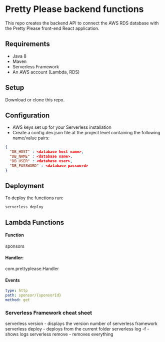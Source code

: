 # Pretty Please backend functions

This repo creates the backend API to connect the AWS RDS database with the Pretty Please front-end React application.  

## Requirements
- Java 8
- Maven
- Serverless Framework 
- An AWS account (Lambda, RDS)

## Setup
Download or clone this repo.

## Configuration
- AWS keys set up for your Serverless installation 
- Create a config.dev.json file at the project level containing the following name/value pairs:
```json
{
  "DB_HOST" : <database host name>,
  "DB_NAME" : <database name>,
  "DB_USER" : <database user>,
  "DB_PASSWORD" : <database password>
} 
```

## Deployment
To deploy the functions run:
```shell script
serverless deploy 
```


## Lambda Functions

#### Function 
sponsors
#### Handler: 
com.prettyplease.Handler

#### Events
```yaml
type: http
path: sponsor/{sponsorId}
method: get
```


### Serverless Framework cheat sheet
serverless version - displays the version number of serverless framework
serverless deploy - deploys from the current folder
serverless log -f <function name> - shows logs
serverless remove - removes everything